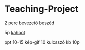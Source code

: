 # Teaching-Project


2 perc bevezető beszéd

5p [kahoot](https://kahoot.it)

ppt
10-15 kép-gif 10 kulcsszó
kb 10p



